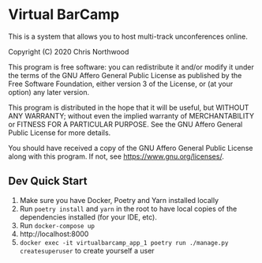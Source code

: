 Virtual BarCamp
===============

This is a system that allows you to host multi-track unconferences online.

Copyright (C) 2020  Chris Northwood

This program is free software: you can redistribute it and/or modify
it under the terms of the GNU Affero General Public License as published by
the Free Software Foundation, either version 3 of the License, or
(at your option) any later version.

This program is distributed in the hope that it will be useful,
but WITHOUT ANY WARRANTY; without even the implied warranty of
MERCHANTABILITY or FITNESS FOR A PARTICULAR PURPOSE.  See the
GNU Affero General Public License for more details.

You should have received a copy of the GNU Affero General Public License
along with this program.  If not, see <https://www.gnu.org/licenses/>.

Dev Quick Start
---------------

1. Make sure you have Docker, Poetry and Yarn installed locally
2. Run `poetry install` and `yarn` in the root to have local copies of the 
   dependencies installed (for your IDE, etc).
3. Run `docker-compose up`
4. http://localhost:8000
5. `docker exec -it virtualbarcamp_app_1 poetry run ./manage.py createsuperuser`
   to create yourself a user